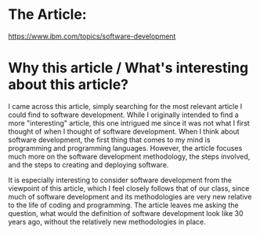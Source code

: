 # The Article:
https://www.ibm.com/topics/software-development

# Why this article / What's interesting about this article?
I came across this article, simply searching for the most relevant article I could find to software development.
While I originally intended to find a more "interesting" article, this one intrigued me since it was not what I first thought of when I thought of software development.
When I think about software development, the first thing that comes to my mind is programming and programming languages.
However, the article focuses much more on the software development methodology, the steps involved, and the steps to creating and deploying software.

It is especially interesting to consider software development from the viewpoint of this article, which I feel closely follows that of our class,
since much of software development and its methodologies are very new relative to the life of coding and programming.
The article leaves me asking the question, what would the definition of software development look like 30 years ago, without the relatively new methodologies in place.